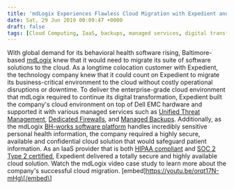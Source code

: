 ```yaml
---
title: 'mdLogix Experiences Flawless Cloud Migration with Expedient and Dell EMC'
date: Sat, 29 Jun 2019 00:09:47 +0000
draft: false
tags: [Cloud Computing, IaaS, backups, managed services, digital transformation]
---
```


With global demand for its behavioral health software rising, Baltimore-based [mdLogix](https://mdlogix.com/) knew that it would need to migrate its suite of software solutions to the cloud. As a longtime colocation customer with Expedient, the technology company knew that it could count on Expedient to migrate its business-critical environment to the cloud without costly operational disruptions or downtime. To deliver the enterprise-grade cloud environment that mdLogix required to continue its digital transformation, Expedient built the company's cloud environment on top of Dell EMC hardware and supported it with various managed services such as [Unified Threat Management](https://www.expedient.com/services/managed-services/compliance-security/unified-threat-management/), [Dedicated Firewalls](https://www.expedient.com/services/managed-services/network-access/firewall/), and [Managed Backups](https://www.expedient.com/services/managed-services/backup/). Additionally, as the mdLogix [BH-works software platform](https://mdlogix.com/the_platform/) handles incredibly sensitive personal health information, the company required a highly secure, available and confidential cloud solution that would safeguard patient information. As an IaaS provider that is both [HIPAA compliant](https://www.expedient.com/services/managed-services/compliance-security/hipaa-compliance/) and [SOC 2 Type 2 certified](https://www.expedient.com/services/managed-services/compliance-security/service-organizational-control-reporting/), Expedient delivered a totally secure and highly available cloud solution. Watch the mdLogix video case study to learn more about the company's successful cloud migration. \[embed\]https://youtu.be/orqt17N-mHg\[/embed\]